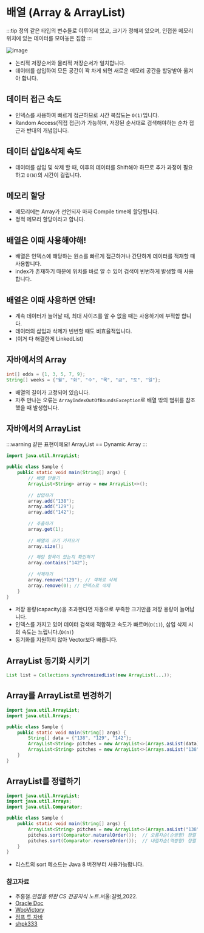# 배열 (Array & ArrayList)

:::tip 정의
같은 타입의 변수들로 이루어져 있고, 크기가 정해져 있으며, 인접한 메모리 위치에 있는 데이터를 모아놓은 집합
:::

![image](https://user-images.githubusercontent.com/50647845/172509669-1c2142d0-1a02-4199-a831-d72c893799ff.png)

- 논리적 저장순서와 물리적 저장순서가 일치합니다.
- 데이터를 삽입하여 모든 공간이 꽉 차게 되면 새로운 메모리 공간을 할당받아 옮겨야 합니다.

## 데이터 접근 속도

- 인덱스를 사용하여 빠르게 접근하므로 시간 복잡도는 `O(1)`입니다.
- Random Access(직접 접근)가 가능하며, 저장된 순서대로 검색해야하는 순차 접근과 반대의 개념입니다.

## 데이터 삽입&삭제 속도

- 데이터를 삽입 및 삭제 할 때, 이후의 데이터를 Shift해야 하므로 추가 과정이 필요하고 `O(N)`의 시간이 걸립니다.

## 메모리 할당

- 메모리에는 Array가 선언되자 마자 Compile time에 할당됩니다.
- 정적 메모리 할당이라고 합니다.

## 배열은 이때 사용해야해!

- 배열은 인덱스에 해당하는 원소를 빠르게 접근하거나 간단하게 데이터를 적재할 때 사용합니다.  
- index가 존재하기 때문에 위치를 바로 알 수 있어 검색이 빈번하게 발생할 때 사용합니다.

## 배열은 이때 사용하면 안돼!

- 계속 데이터가 늘어날 때, 최대 사이즈를 알 수 없을 때는 사용하기에 부적합 합니다.
- 데이터의 삽입과 삭제가 빈번할 때도 비효율적입니다.
- (이거 다 해결한게 LinkedList)

## 자바에서의 Array

```java
int[] odds = {1, 3, 5, 7, 9};
String[] weeks = {"월", "화", "수", "목", "금", "토", "일"};
```

- 배열의 길이가 고정되어 있습니다.
- 자주 만나는 오류는 `ArrayIndexOutOfBoundsException`로 배열 밖의 범위를 참조했을 때 발생합니다.

## 자바에서의 ArrayList

:::warning 같은 표현이에요!
ArrayList == Dynamic Array
:::

```java
import java.util.ArrayList;

public class Sample {
    public static void main(String[] args) {
        // 배열 만들기
        ArrayList<String> array = new ArrayList<>();
        
        // 삽입하기
        array.add("138");
        array.add("129");
        array.add("142");
        
        // 추출하기
        array.get(1);
        
        // 배열의 크기 가져오기
        array.size();

        // 해당 항목이 있는지 확인하기
        array.contains("142");
        
        // 삭제하기
        array.remove("129"); // 객체로 삭제
        array.remove(0); // 인덱스로 삭제
    }
}
```

- 저장 용량(capacity)을 초과한다면 자동으로 부족한 크기만큼 저장 용량이 늘어납니다.
- 인덱스를 가지고 있어 데이터 검색에 적합하고 속도가 빠르며(`O(1)`), 삽입 삭제 시의 속도는 느립니다.(`O(n)`)
- 동기화를 지원하지 않아 Vector보다 빠릅니다.

## ArrayList 동기화 시키기

```java
List list = Collections.synchronizedList(new ArrayList(...));
```

## Array를 ArrayList로 변경하기

```java
import java.util.ArrayList;
import java.util.Arrays;

public class Sample {
    public static void main(String[] args) {
        String[] data = {"138", "129", "142"};
        ArrayList<String> pitches = new ArrayList<>(Arrays.asList(data));
        ArrayList<String> pitches = new ArrayList<>(Arrays.asList("138", "129", "142"));
    }
}
```

## ArrayList를 정렬하기

```java
import java.util.ArrayList;
import java.util.Arrays;
import java.util.Comparator;

public class Sample {
    public static void main(String[] args) {
        ArrayList<String> pitches = new ArrayList<>(Arrays.asList("138", "129", "142"));
        pitches.sort(Comparator.naturalOrder());  // 오름차순(순방향) 정렬
        pitches.sort(Comparator.reverseOrder());  // 내림차순(역방향) 정렬
    }
}
```

- 리스트의 sort 메소드는 Java 8 버전부터 사용가능합니다.

### 참고자료

- 주홍철.*면접을 위한 CS 전공지식 노트*.서울:길벗,2022.
- [Oracle Doc](https://docs.oracle.com/en/java/javase/11/docs/api/java.base/java/util/ArrayList.html)
- [WooVictory](https://github.com/WooVictory/Ready-For-Tech-Interview)
- [점프 투 자바](https://wikidocs.net/206)
- [shpk333](https://shpk333.tistory.com/10)
